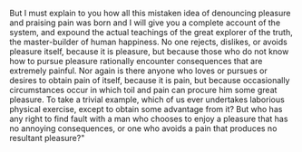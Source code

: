 But I must explain to you how all this mistaken idea of denouncing pleasure and praising pain was
born and I will give you a complete account of the system, and expound the actual teachings
of the great explorer of the truth, the master-builder of human happiness. No one rejects,
dislikes, or avoids pleasure itself, because it is pleasure, but because those who do not know
how to pursue pleasure rationally encounter consequences that are extremely painful.
Nor again is there anyone who loves or pursues or desires to obtain pain of itself,
because it is pain, but because occasionally circumstances occur in which toil and pain 
can procure him some great pleasure. To take a trivial example, which of us ever undertakes
laborious physical exercise, except to obtain some advantage from it?
But who has any right to find fault with a man who chooses to enjoy a pleasure 
that has no annoying consequences, or one who avoids a pain that produces no resultant pleasure?"
